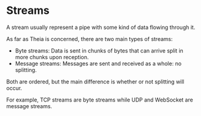 # Streams

A stream usually represent a pipe with some kind of data flowing through it.

As far as Theia is concerned, there are two main types of streams:

- Byte streams: Data is sent in chunks of bytes that can arrive split in more chunks upon reception.
- Message streams: Messages are sent and received as a whole: no splitting.

Both are ordered, but the main difference is whether or not splitting will occur.

For example, TCP streams are byte streams while UDP and WebSocket are message streams.
